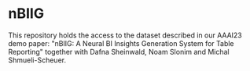 # nBIIG
This repository holds the access to the dataset described in our AAAI23 demo paper: "nBIIG: A Neural BI Insights Generation System for Table Reporting" together with Dafna Sheinwald, Noam Slonim and Michal Shmueli-Scheuer.
